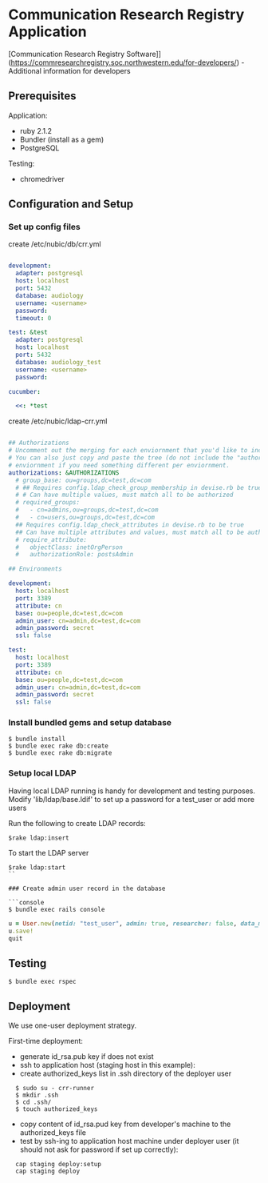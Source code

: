 # Communication Research Registry Application
[Communication Research Registry Software]](https://commresearchregistry.soc.northwestern.edu/for-developers/) - Additional information for developers

## Prerequisites

Application:
* ruby 2.1.2
* Bundler (install as a gem)
* PostgreSQL

Testing:
* chromedriver

## Configuration and Setup
### Set up config files
create /etc/nubic/db/crr.yml

```yaml

development:
  adapter: postgresql
  host: localhost
  port: 5432
  database: audiology
  username: <username>
  password:
  timeout: 0

test: &test
  adapter: postgresql
  host: localhost
  port: 5432
  database: audiology_test
  username: <username>
  password:

cucumber:

  <<: *test
```

create /etc/nubic/ldap-crr.yml

```yaml

## Authorizations
# Uncomment out the merging for each enviornment that you'd like to include.
# You can also just copy and paste the tree (do not include the "authorizations") to each
# enviornment if you need something different per enviornment.
authorizations: &AUTHORIZATIONS
  # group_base: ou=groups,dc=test,dc=com
  # ## Requires config.ldap_check_group_membership in devise.rb be true
  # # Can have multiple values, must match all to be authorized
  # required_groups:
  #   - cn=admins,ou=groups,dc=test,dc=com
  #   - cn=users,ou=groups,dc=test,dc=com
  ## Requires config.ldap_check_attributes in devise.rb to be true
  ## Can have multiple attributes and values, must match all to be authorized
  # require_attribute:
  #   objectClass: inetOrgPerson
  #   authorizationRole: postsAdmin

## Environments

development:
  host: localhost
  port: 3389
  attribute: cn
  base: ou=people,dc=test,dc=com
  admin_user: cn=admin,dc=test,dc=com
  admin_password: secret
  ssl: false

test:
  host: localhost
  port: 3389
  attribute: cn
  base: ou=people,dc=test,dc=com
  admin_user: cn=admin,dc=test,dc=com
  admin_password: secret
  ssl: false
```

### Install bundled gems and setup database

```console
$ bundle install
$ bundle exec rake db:create
$ bundle exec rake db:migrate
```

### Setup local LDAP

Having local LDAP running is handy for development and testing purposes. Modify 'lib/ldap/base.ldif' to set up a password for a test_user or add more users


Run the following to create LDAP records:
```console
$rake ldap:insert
```

To start the LDAP server
```console
$rake ldap:start
``

### Create admin user record in the database

```console
$ bundle exec rails console
```
```ruby
u = User.new(netid: "test_user", admin: true, researcher: false, data_manager: false, first_name: "Test", last_name: “User”)
u.save!
quit
```

## Testing
```console
$ bundle exec rspec
```

## Deployment
We use one-user deployment strategy.

  First-time deployment:
  - generate id_rsa.pub key if does not exist
  - ssh to application host (staging host in this example):
  - create authorized_keys list in .ssh directory of the deployer user
```console
  $ sudo su - crr-runner
  $ mkdir .ssh
  $ cd .ssh/
  $ touch authorized_keys
```
  - copy content of id_rsa.pud key from developer's machine to the authorized_keys file
  - test by ssh-ing to application host machine under deployer user (it should not ask for password if set up correctly):
```console
  cap staging deploy:setup
  cap staging deploy
